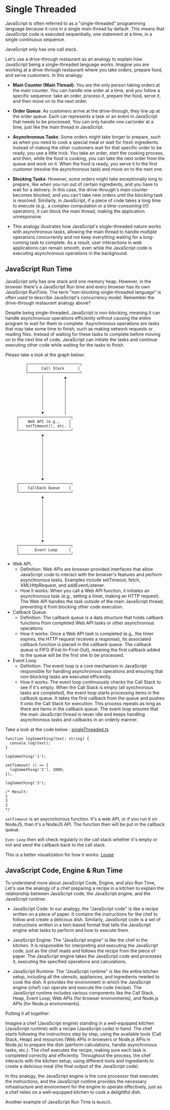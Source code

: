 # Single Threaded

JavaScript is often referred to as a "single-threaded" programming language because it runs in a single main thread by default. This means that JavaScript code is executed sequentially, one statement at a time, in a single continuous sequence. 

JavaScript only has one call stack.

Let's use a drive-through restaurant as an analogy to explain how JavaScript being a single-threaded language works. Imagine you are working at a drive-through restaurant where you take orders, prepare food, and serve customers. In this analogy:

- **Main Counter (Main Thread)**: You are the only person taking orders at the main counter. You can handle one order at a time, and you follow a specific sequence: take an order, process it, prepare the food, serve it, and then move on to the next order.

- **Order Queue**: As customers arrive at the drive-through, they line up at the order queue. Each car represents a task or an event in JavaScript that needs to be processed. You can only handle one car/order at a time, just like the main thread in JavaScript.

- **Asynchronous Tasks**: Some orders might take longer to prepare, such as when you need to cook a special meal or wait for fresh ingredients. Instead of making the other customers wait for that specific order to be ready, you use a little trick. You take an order, start the cooking process, and then, while the food is cooking, you can take the next order from the queue and work on it. When the food is ready, you serve it to the first customer (resolve the asynchronous task) and move on to the next one.

- **Blocking Tasks**: However, some orders might take exceptionally long to prepare, like when you run out of certain ingredients, and you have to wait for a delivery. In this case, the drive-through's main counter becomes blocked, and you can't take new orders until the blocking task is resolved. Similarly, in JavaScript, if a piece of code takes a long time to execute (e.g., a complex computation or a time-consuming I/O operation), it can block the main thread, making the application unresponsive.

- This analogy illustrates how JavaScript's single-threaded nature works with asynchronous tasks, allowing the main thread to handle multiple operations concurrently and not keep everything waiting for a long-running task to complete. As a result, user interactions in web applications can remain smooth, even while the JavaScript code is executing asynchronous operations in the background.

## JavaScript Run Time

JavaScript only has one stack and one memory heap. However, in the browser there's a JavaScript Run time and every browser has its own JavaScript RunTime. The term "non-blocking single-threaded language" is often used to describe JavaScript's concurrency model. Remember the drive-through restaurant analogy above? 

Despite being single-threaded, JavaScript is non-blocking, meaning it can handle asynchronous operations efficiently without causing the entire program to wait for them to complete. Asynchronous operations are tasks that may take some time to finish, such as making network requests or reading files. Instead of waiting for these tasks to complete before moving on to the next line of code, JavaScript can initiate the tasks and continue executing other code while waiting for the tasks to finish.

Please take a look at the graph below: 

```
         ┌───────────────────────┐
         │      Call Stack      │
         └───────────────────────┘
                │         ▲
                │         │
                │         │
                │         │
                │         │
                │         │
                │         │
                │         │
                ▼         │
     ┌───────────────────────┐
     │    Web API (e.g.,    │
     │   setTimeout(), etc. │
     └───────────────────────┘
                ▲
                │
                │
                │
                │
                │
                │
                │
                │
                │
                ▼
     ┌───────────────────────┐
     │    Callback Queue    │
     └───────────────────────┘
                ▲
                │
                │
                │
                │
                │
                │
                │
                │
                │
                ▼
     ┌───────────────────────┐
     │       Event Loop     │
     └───────────────────────┘

```

- Web API.
  - Definition: Web APIs are browser-provided interfaces that allow JavaScript code to interact with the browser's features and perform asynchronous tasks. Examples include setTimeout, fetch, XMLHttpRequest, and addEventListener.
  - How it works: When you call a Web API function, it initiates an asynchronous task (e.g., setting a timer, making an HTTP request). The Web API handles the task outside of the main JavaScript thread, preventing it from blocking other code execution.
- Callback Queue. 
  - Definition: The callback queue is a data structure that holds callback functions from completed Web API tasks or other asynchronous operations.
  - How it works: Once a Web API task is completed (e.g., the timer expires, the HTTP request receives a response), its associated callback function is placed in the callback queue. The callback queue is FIFO (First-In-First-Out), meaning the first callback added to the queue will be the first one to be processed. 
- Event Loop
  - Definition: The event loop is a core mechanism in JavaScript responsible for handling asynchronous operations and ensuring that non-blocking tasks are executed efficiently.
  - How it works: The event loop continuously checks the Call Stack to see if it's empty. When the Call Stack is empty (all synchronous tasks are completed), the event loop starts processing items in the callback queue. It takes the first callback from the queue and pushes it onto the Call Stack for execution. This process repeats as long as there are items in the callback queue. The event loop ensures that the main JavaScript thread is never idle and keeps handling asynchronous tasks and callbacks in an orderly manner.

Take a look at the code below : 
[singleThreaded.ts](../sampleCode/src/basics/singleThreaded.ts)

```
function logSomething(text: string) {
  console.log(text);
}

logSomething('1');

setTimeout( () => {
  logSomething('2'), 2000;
});

logSomething('3');

/* Result: 
1
3
2
*/
```

`setTimeout` is an asycnchorous function. It's a web API, or if you run it on NodeJS, than it's a NodeJS API. The function then will be put in the callback queue. 

`Even Loop` then will check regularly in the call stack whether it's empty or not and send the callback back to the call stack. 

This is a better visualization for how it works: [Loupe](http://latentflip.com/loupe/?code=ZnVuY3Rpb24gcHJpbnRIZWxsbygpIHsNCiAgICBjb25zb2xlLmxvZygnSGVsbG8gZnJvbSBiYXonKTsNCn0NCg0KZnVuY3Rpb24gYmF6KCkgew0KICAgIHNldFRpbWVvdXQocHJpbnRIZWxsbywgMzAwMCk7DQp9DQoNCmZ1bmN0aW9uIGJhcigpIHsNCiAgICBiYXooKTsNCn0NCg0KZnVuY3Rpb24gZm9vKCkgew0KICAgIGJhcigpOw0KfQ0KDQpmb28oKTs%3D!!!PGJ1dHRvbj5DbGljayBtZSE8L2J1dHRvbj4%3D)

## JavaScript Code, Engine & Run Time

To understand more about JavaScript Code, Engine, and also Run Time, Let's use the analogy of a chef preparing a recipe in a kitchen to explain the relationship between JavaScript code, the JavaScript engine, and the JavaScript runtime:

- JavaScript Code: In our analogy, the "JavaScript code" is like a recipe written on a piece of paper. It contains the instructions for the chef to follow and create a delicious dish. Similarly, JavaScript code is a set of instructions written in a text-based format that tells the JavaScript engine what tasks to perform and how to execute them.

- JavaScript Engine: The "JavaScript engine" is like the chef in the kitchen. It is responsible for interpreting and executing the JavaScript code, just as the chef reads and follows the recipe from the piece of paper. The JavaScript engine takes the JavaScript code and processes it, executing the specified operations and calculations.

- JavaScript Runtime: The "JavaScript runtime" is like the entire kitchen setup, including all the utensils, appliances, and ingredients needed to cook the dish. It provides the environment in which the JavaScript engine (chef) can operate and execute the code (recipe). The JavaScript runtime includes various components like the Call Stack, Heap, Event Loop, Web APIs (for browser environments), and Node.js APIs (for Node.js environments).

Putting it all together:

Imagine a chef (JavaScript engine) standing in a well-equipped kitchen (JavaScript runtime) with a recipe (JavaScript code) in hand. The chef starts following the instructions step by step, using the available tools (Call Stack, Heap) and resources (Web APIs in browsers or Node.js APIs in Node.js) to prepare the dish (perform calculations, handle asynchronous tasks, etc.). The chef executes the recipe, making sure each task is completed correctly and efficiently. Throughout the process, the chef interacts with the kitchen setup, using different tools and ingredients to create a delicious meal (the final output of the JavaScript code).

In this analogy, the JavaScript engine is the core processor that executes the instructions, and the JavaScript runtime provides the necessary infrastructure and environment for the engine to operate effectively, just as a chef relies on a well-equipped kitchen to cook a delightful dish.

Another example of JavaScript Run Time is `NodeJS`. 


